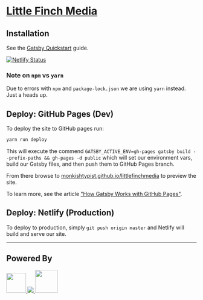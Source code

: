 # [Little Finch Media](https://www.littlefinchmedia.com)

## Installation

See the [Gatsby Quickstart][1] guide.

[![Netlify Status](https://api.netlify.com/api/v1/badges/1b35fbfa-389e-4655-87b5-964c88fd1398/deploy-status)](https://app.netlify.com/sites/serene-euler-988cd5/deploys)

### Note on `npm` vs `yarn`

Due to errors with `npm` and `package-lock.json` we are using `yarn` instead. Just a heads up.

## Deploy: GitHub Pages (Dev)

To deploy the site to GitHub pages run:
```bash
yarn run deploy
```

This will execute the commend `GATSBY_ACTIVE_ENV=gh-pages gatsby build --prefix-paths && gh-pages -d public` which will set our environment vars, build our Gatsby files, and then push them to GitHub Pages branch.

From there browse to [monkishtypist.github.io/littlefinchmedia][3] to preview the site.

To learn more, see the article ["How Gatsby Works with GitHub Pages"][2].

## Deploy: Netlify (Production)

To deploy to production, simply `git push origin master` and Netlify will build and serve our site.

---
## Powered By
<a href="https://www.gatsbyjs.org">
  <img src="https://www.gatsbyjs.org/Gatsby-Monogram.svg" width=52 />
</a>

<a href="https://www.netlify.com">
  <img src="https://www.netlify.com/img/global/badges/netlify-color-bg.svg" />
</a>

<a href="https://github.com">
  <img src="https://github.githubassets.com/images/modules/logos_page/GitHub-Mark.png" height="60" />
</a>

[1]: https://www.gatsbyjs.org/docs/quick-start/
[2]: https://www.gatsbyjs.org/docs/how-gatsby-works-with-github-pages/
[3]: https://monkishtypist.github.io/littlefinchmedia/
